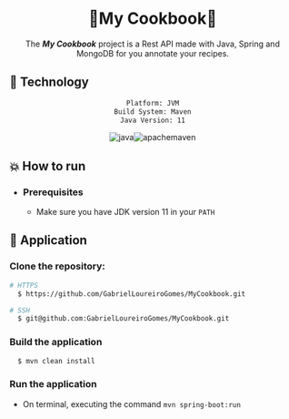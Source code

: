 <div align="center">
    <h1>🌟My Cookbook🌟</h1>
</div>

<div align="center">

The ***My Cookbook*** project is a Rest API made with Java, Spring and MongoDB for you annotate your recipes.
</div>

## :rocket: Technology

<div align="center">

```sh
Platform: JVM
Build System: Maven
Java Version: 11
```

![java](https://img.shields.io/badge/java-007396?&logoColor=fff&style=for-the-badge&logo=java)![apachemaven](https://img.shields.io/badge/maven-C71A36?&logoColor=fff&style=for-the-badge&logo=apache-maven)

</div>

## :boom: How to run

- ### **Prerequisites**

    - Make sure you have JDK version 11 in your `PATH`

## :hammer: Application

### Clone the repository:

```sh
# HTTPS
  $ https://github.com/GabrielLoureiroGomes/MyCookbook.git
```

```sh
# SSH
  $ git@github.com:GabrielLoureiroGomes/MyCookbook.git
```

### Build the application

```sh
  $ mvn clean install
```

### Run the application

- On terminal, executing the command `mvn spring-boot:run`
